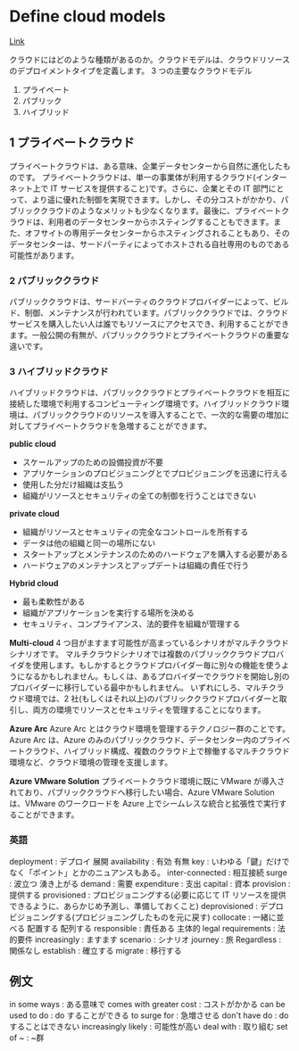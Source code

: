 # Define cloud models

[Link](https://learn.microsoft.com/en-us/training/modules/describe-cloud-compute/5-define-cloud-models)

クラウドにはどのような種類があるのか。クラウドモデルは、クラウドリソースのデプロイメントタイプを定義します。
3 つの主要なクラウドモデル

1. プライベート
2. パブリック
3. ハイブリッド

## 1 プライベートクラウド

プライベートクラウドは、ある意味、企業データセンターから自然に進化したものです。
プライベートクラウドは、単一の事業体が利用するクラウド(インターネット上で IT サービスを提供すること)です。さらに、企業とその IT 部門にとって、より遥に優れた制御を実現できます。しかし、その分コストがかかり、パブリッククラウドのようなメリットも少なくなります。最後に、プライベートクラウドは、利用者のデータセンターからホスティングすることもできます。また、オフサイトの専用データセンターからホスティングされることもあり、そのデータセンターは、サードパーティによってホストされる自社専用のものである可能性があります。

### 2 パブリッククラウド

パブリッククラウドは、サードバーティのクラウドプロバイダーによって、ビルド、制御、メンテナンスが行われています。パブリッククラウドでは、クラウドサービスを購入したい人は誰でもリソースにアクセスでき、利用することができます。一般公開の有無が、パブリッククラウドとプライベートクラウドの重要な違いです。

### 3 ハイブリッドクラウド

ハイブリッドクラウドは、パブリッククラウドとプライベートクラウドを相互に接続した環境で利用するコンピューティング環境です。ハイブリッドクラウド環境は、パブリッククラウドのリソースを導入することで、一次的な需要の増加に対してプライベートクラウドを急増することができます。

**public cloud**

- スケールアップのための設備投資が不要
- アプリケーションのプロビジョニングとでプロビジョニングを迅速に行える
- 使用した分だけ組織は支払う
- 組織がリソースとセキュリティの全ての制御を行うことはできない

**private cloud**

- 組織がリソースとセキュリティの完全なコントロールを所有する
- データは他の組織と同一の場所にない
- スタートアップとメンテナンスのためのハードウェアを購入する必要がある
- ハードウェアのメンテナンスとアップデートは組織の責任で行う

**Hybrid cloud**

- 最も柔軟性がある
- 組織がアプリケーションを実行する場所を決める
- セキュリティ、コンプライアンス、法的要件を組織が管理する

**Multi-cloud**
4 つ目がますます可能性が高まっているシナリオがマルチクラウドシナリオです。
マルチクラウドシナリオでは複数のパブリッククラウドプロバイダを使用します。もしかするとクラウドプロバイダー毎に別々の機能を使うようになるかもしれません。もしくは、あるプロバイダーでクラウドを開始し別のプロバイダーに移行している最中かもしれません。
いずれにしろ、マルチクラウド環境では、2 社(もしくはそれ以上)のパブリッククラウドプロバイダーと取引し、両方の環境でリソースとセキュリティを管理することになります。

**Azure Arc**
Azure Arc とはクラウド環境を管理するテクノロジー群のことです。Azure Arc は、Azure のみのパブリッククラウド、データセンター内のプライベートクラウド、ハイブリッド構成、複数のクラウド上で稼働するマルチクラウド環境など、クラウド環境の管理を支援します。

**Azure VMware Solution**
プライベートクラウド環境に既に VMware が導入されており、パブリッククラウドへ移行したい場合、Azure VMware Solution は、VMware のワークロードを Azure 上でシームレスな統合と拡張性で実行することができます。

### 英語

deployment : デプロイ 展開
availability : 有効 有無
key : いわゆる「鍵」だけでなく「ポイント」とかのニュアンスもある。
inter-connected : 相互接続
surge : 波立つ 湧き上がる
demand : 需要
expenditure : 支出
capital : 資本
provision : 提供する
provisioned : プロビジョニングする(必要に応じて IT リソースを提供できるように、あらかじめ予測し、準備しておくこと)
deprovisioned : デプロビジョニングする(プロビジョニングしたものを元に戻す)
collocate : 一緒に並べる 配置する 配列する
responsible : 責任ある 主体的
legal requirements : 法的要件
increasingly : ますます
scenario : シナリオ
journey : 旅
Regardless : 関係なし
establish : 確立する
migrate : 移行する

## 例文

in some ways : ある意味で
comes with greater cost : コストがかかる
can be used to do : do することができる
to surge for : 急増させる
don't have do : do することはできない
increasingly likely : 可能性が高い
deal with : 取り組む
set of ~ : ~群
[^1]: 原文上での意味
